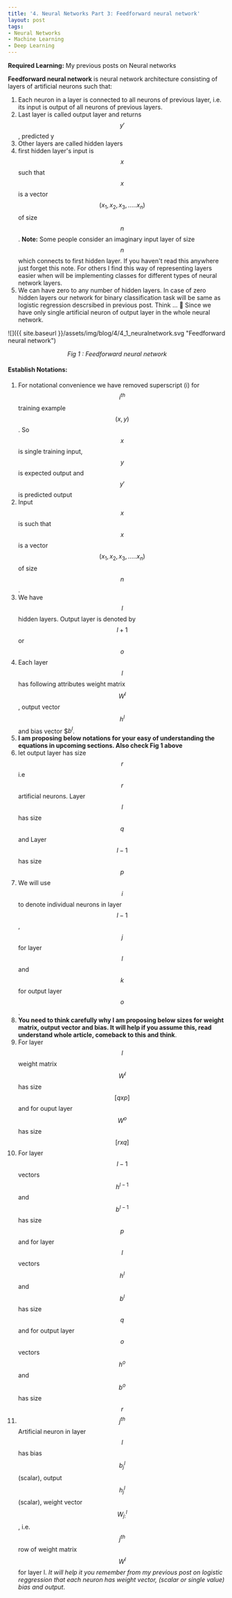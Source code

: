```yaml
---
title: '4. Neural Networks Part 3: Feedforward neural network'
layout: post
tags:
- Neural Networks
- Machine Learning
- Deep Learning
---
```


**Required Learning:** My previous posts on Neural networks

**Feedforward neural network** is neural network architecture consisting of layers of artificial neurons such that:
1. Each neuron in a layer is connected to all neurons of previous layer, i.e. its input is output of all neurons of previous layers.
2. Last layer is called output layer and returns $$y'$$, predicted y
3. Other layers are called hidden layers
4. first hidden layer's input is $$x$$ such that $$x$$ is a vector $$(x_1,x_2,x_3,..... x_n)$$ of size $$n$$. **Note:** Some people consider an imaginary input layer of size $$n$$ which connects to first hidden layer. If you haven't read this anywhere just forget this note. For others I find this way of representing layers easier when will be implementing classes for different types of neural network layers.
5. We can have zero to any number of hidden layers. In case of zero hidden layers our network for binary classification task will be same as logistic regression descrsibed in previous post. Think ... &#x1f4ad; Since we have only single artificial neuron of output layer in the whole neural network.

![]({{ site.baseurl }}/assets/img/blog/4/4_1_neuralnetwork.svg "Feedforward neural network")
<i><center>Fig 1 : Feedforward neural network</center></i>

#### Establish Notations:
1. For notational convenience we have removed superscript (i) for $$i^{th}$$ training example $$(x,y)$$. So $$x$$ is single training input, $$y$$ is expected output and $$y'$$ is predicted output
2. Input $$x$$ is such that $$x$$ is a vector $$(x_1,x_2,x_3,..... x_n)$$ of size $$n$$.
3. We have $$l$$ hidden layers. Output layer is denoted by $$l+1$$ or $$o$$
4. Each layer $$l$$ has following attributes weight matrix $$W^l$$, output vector $$h^l$$ and bias vector $$b^l$.
5. **I am proposing below notations for your easy of understanding the equations in upcoming sections. Also check Fig 1 above**
6. let output layer has size $$r$$ i.e $$r$$ artificial neurons. Layer $$l$$ has size $$q$$ and Layer $$l-1$$ has size $$p$$
7. We will use $$i$$ to denote individual neurons in layer $$l-1$$, $$j$$ for layer $$l$$ and $$k$$ for output layer $$o$$.
8. **You need to think carefully why I am proposing below sizes for weight matrix, output vector and bias. It will help if you assume this, read understand whole article, comeback to this and think**.
9. For layer  $$l$$ weight matrix $$W^l$$ has size $$[qxp]$$ and for ouput layer $$W^o$$ has size $$[rxq]$$
10.  For layer  $$l-1$$ vectors $$h^{l-1}$$ and $$b^{l-1}$$ has size $$p$$ and  for layer  $$l$$ vectors $$h^l$$ and $$b^l$$ has size $$q$$ and for output layer $$o$$ vectors $$h^o$$ and $$b^o$$ has size $$r$$
11.  $$j^{th}$$ Artificial neuron in layer $$l$$  has bias $$b_j^l$$ (scalar), output $$h_j^l$$(scalar),  weight vector $$W_{j:}^l$$ , i.e. $$j^{th}$$ row of weight matrix $$W^l$$ for layer l. *It will help it you remember from my previous post on logistic reggression that each neuron has weight vector, (scalar or single value) bias and output*.